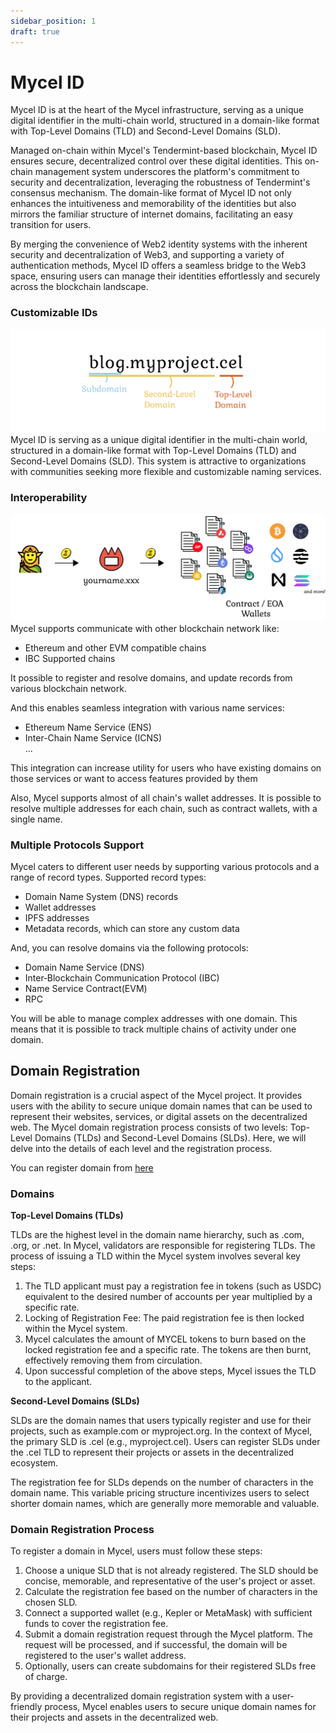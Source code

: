 ```yaml
---
sidebar_position: 1
draft: true
---
```


# Mycel ID

Mycel ID is at the heart of the Mycel infrastructure, serving as a unique digital identifier in the multi-chain world, structured in a domain-like format with Top-Level Domains (TLD) and Second-Level Domains (SLD).

Managed on-chain within Mycel's Tendermint-based blockchain, Mycel ID ensures secure, decentralized control over these digital identities. This on-chain management system underscores the platform's commitment to security and decentralization, leveraging the robustness of Tendermint's consensus mechanism. The domain-like format of Mycel ID not only enhances the intuitiveness and memorability of the identities but also mirrors the familiar structure of internet domains, facilitating an easy transition for users.

By merging the convenience of Web2 identity systems with the inherent security and decentralization of Web3, and supporting a variety of authentication methods, Mycel ID offers a seamless bridge to the Web3 space, ensuring users can manage their identities effortlessly and securely across the blockchain landscape.

### Customizable IDs

![domain](../../assets/domain_top.png)
Mycel ID is serving as a unique digital identifier in the multi-chain world, structured in a domain-like format with Top-Level Domains (TLD) and Second-Level Domains (SLD).
This system is attractive to organizations with communities seeking more flexible and customizable naming services.

### Interoperability

![multiwallet](../../assets/multiwallet.png)
Mycel supports communicate with other blockchain network like:

- Ethereum and other EVM compatible chains
- IBC Supported chains

It possible to register and resolve domains, and update records from various blockchain network.

And this enables seamless integration with various name services:

- Ethereum Name Service (ENS)
- Inter-Chain Name Service (ICNS)  
  ...

This integration can increase utility for users who have existing domains on those services or want to access features provided by them

Also, Mycel supports almost of all chain's wallet addresses.
It is possible to resolve multiple addresses for each chain, such as contract wallets, with a single name.

### Multiple Protocols Support

Mycel caters to different user needs by supporting various protocols and a range of record types.
Supported record types:

- Domain Name System (DNS) records
- Wallet addresses
- IPFS addresses
- Metadata records, which can store any custom data

And, you can resolve domains via the following protocols:

- Domain Name Service (DNS)
- Inter‑Blockchain Communication Protocol (IBC)
- Name Service Contract(EVM)
- RPC

You will be able to manage complex addresses with one domain.
This means that it is possible to track multiple chains of activity under one domain.

## Domain Registration

Domain registration is a crucial aspect of the Mycel project.
It provides users with the ability to secure unique domain names that can be used to represent their websites, services, or digital assets on the decentralized web. The Mycel domain registration process consists of two levels: Top-Level Domains (TLDs) and Second-Level Domains (SLDs). Here, we will delve into the details of each level and the registration process.

You can register domain from [here](/overview/products/dashboard)

### Domains

**Top-Level Domains (TLDs)**

TLDs are the highest level in the domain name hierarchy, such as .com, .org, or .net. In Mycel, validators are responsible for registering TLDs.
The process of issuing a TLD within the Mycel system involves several key steps:

1. The TLD applicant must pay a registration fee in tokens (such as USDC) equivalent to the desired number of accounts per year multiplied by a specific rate.
2. Locking of Registration Fee: The paid registration fee is then locked within the Mycel system.
3. Mycel calculates the amount of MYCEL tokens to burn based on the locked registration fee and a specific rate. The tokens are then burnt, effectively removing them from circulation.
4. Upon successful completion of the above steps, Mycel issues the TLD to the applicant.

**Second-Level Domains (SLDs)**

SLDs are the domain names that users typically register and use for their projects, such as example.com or myproject.org. In the context of Mycel, the primary SLD is .cel (e.g., myproject.cel). Users can register SLDs under the .cel TLD to represent their projects or assets in the decentralized ecosystem.

The registration fee for SLDs depends on the number of characters in the domain name.
This variable pricing structure incentivizes users to select shorter domain names, which are generally more memorable and valuable.

### Domain Registration Process

To register a domain in Mycel, users must follow these steps:

1. Choose a unique SLD that is not already registered. The SLD should be concise, memorable, and representative of the user's project or asset.
2. Calculate the registration fee based on the number of characters in the chosen SLD.
3. Connect a supported wallet (e.g., Kepler or MetaMask) with sufficient funds to cover the registration fee.
4. Submit a domain registration request through the Mycel platform. The request will be processed, and if successful, the domain will be registered to the user's wallet address.
5. Optionally, users can create subdomains for their registered SLDs free of charge.

By providing a decentralized domain registration system with a user-friendly process, Mycel enables users to secure unique domain names for their projects and assets in the decentralized web.
